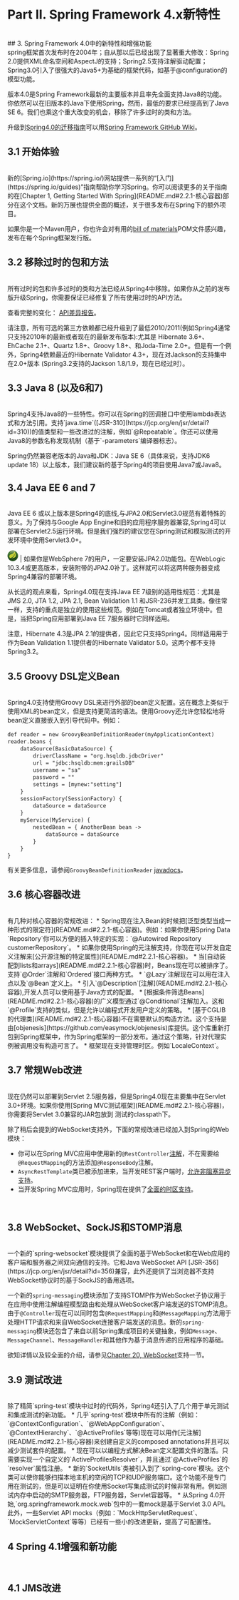 # Part II. Spring Framework 4.x新特性
<br/>
## 3. Spring Framework 4.0中的新特性和增强功能
<br/>
 spring框架首次发布时在2004年；自从那以后已经出现了显著重大修改：Spring 2.0提供XML命名空间和AspectJ的支持；Spring2.5支持注解驱动配置；Spring3.0引入了很强大的Java5+为基础的框架代码，如基于@configuration的模型功能。

版本4.0是Spring Framework最新的主要版本并且率先全面支持Java8的功能。你依然可以在旧版本的Java下使用Spring，然而，最低的要求已经提高到了Java SE 6。我们也乘这个重大改变的机会，移除了许多过时的类和方法。

升级到[Spring4.0的迁移指南](https://github.com/spring-projects/spring-framework/wiki/Migrating-from-earlier-versions-of-the-spring-framework)可以用[Spring Framework GitHub Wiki](https://github.com/spring-projects/spring-framework/wiki)。
<br/>

## 3.1 开始体验
<br/>
新的[Spring.io](https://spring.io/)网站提供一系列的“[入门](https://spring.io/guides)”指南帮助你学习Spring。你可以阅读更多的关于指南的在[Chapter 1, Getting Started With Spring](README.md#2.2.1-核心容器)部分在这个文档。新的万展也提供全面的概述，关于很多发布在Spring下的额外项目。

如果你是一个Maven用户，你也许会对有用的[bill of materials](README.md#2.2.1-核心容器)POM文件感兴趣，发布在每个Spring框架发行版。
<br/>

## 3.2 移除过时的包和方法
<br/>
所有过时的包和许多过时的类和方法已经从Spring4中移除。如果你从之前的发布版升级Spring，你需要保证已经修复了所有使用过时的API方法。

查看完整的变化： [API差异报告](http://docs.spring.io/spring-framework/docs/3.2.4.RELEASE_to_4.0.0.RELEASE/)。

请注意，所有可选的第三方依赖都已经升级到了最低2010/2011(例如Spring4通常只支持2010年的最新或者现在的最新发布版本):尤其是 Hibernate 3.6+、EhCache 2.1+、Quartz 1.8+、Groovy 1.8+、和Joda-Time 2.0+。但是有一个例外，Spring4依赖最近的Hibernate Validator 4.3+，现在对Jackson的支持集中在2.0+版本 (Spring3.2支持的Jackson 1.8/1.9，现在已经过时）。
<br/>

## 3.3 Java 8 (以及6和7)
<br/>
Spring4支持Java8的一些特性。你可以在Spring的回调接口中使用lambda表达式和方法引用。支持`java.time`([JSR-310](https://jcp.org/en/jsr/detail?id=310))的值类型和一些改进过的注解，例如`@Repeatable`。你还可以使用Java8的参数名称发现机制（基于`-parameters`编译器标志）。

Spring仍然兼容老版本的Java和JDK：Java SE 6（具体来说，支持JDK6 update 18）以上版本，我们建议新的基于Spring4的项目使用Java7或Java8。
<br/>

## 3.4 Java EE 6 and 7
<br/>
Java EE 6 或以上版本是Spring4的底线,与JPA2.0和Servlet3.0规范有着特殊的意义。为了保持与Google App Engine和旧的应用程序服务器兼容,Spring4可以部署在Servlet2.5运行环境。但是我们强烈的建议您在Spring测试和模拟测试的开发环境中使用Servlet3.0+。

![java](/assets/note1.png) | 如果你是WebSphere 7的用户，一定要安装JPA2.0功能包。在WebLogic 10.3.4或更高版本，安装附带的JPA2.0补丁。这样就可以将这两种服务器变成Spring4兼容的部署环境。

从长远的观点来看，Spring4.0现在支持Java EE 7级别的适用性规范：尤其是JMS 2.0, JTA 1.2, JPA 2.1, Bean Validation 1.1 和JSR-236并发工具类。像往常一样，支持的重点是独立的使用这些规范。例如在Tomcat或者独立环境中。但是，当把Spring应用部署到Java EE 7服务器时它同样适用。

注意，Hibernate 4.3是JPA 2.1的提供者，因此它只支持Spring4。同样适用用于作为Bean Validation 1.1提供者的Hibernate Validator 5.0。这两个都不支持Spring3.2。
<br/>

## 3.5 Groovy DSL定义Bean
<br/>
Spring4.0支持使用Groovy DSL来进行外部的bean定义配置。这在概念上类似于使用XML的bean定义，但是支持更简洁的语法。使用Groovy还允许您轻松地将bean定义直接嵌入到引导代码中。例如：

```
def reader = new GroovyBeanDefinitionReader(myApplicationContext)
reader.beans {
    dataSource(BasicDataSource) {
        driverClassName = "org.hsqldb.jdbcDriver"
        url = "jdbc:hsqldb:mem:grailsDB"
        username = "sa"
        password = ""
        settings = [mynew:"setting"]
    }
    sessionFactory(SessionFactory) {
        dataSource = dataSource
    }
    myService(MyService) {
        nestedBean = { AnotherBean bean ->
            dataSource = dataSource
        }
    }
}
```

有关更多信息，请参阅`GroovyBeanDefinitionReader` [javadocs](http://docs.spring.io/spring-framework/docs/4.3.7.RELEASE/javadoc-api/org/springframework/beans/factory/groovy/GroovyBeanDefinitionReader.html)。
<br/>

## 3.6 核心容器改进
<br/>
有几种对核心容器的常规改进：
* Spring现在注入Bean的时候把[泛型类型当成一种形式的限定符](README.md#2.2.1-核心容器)。例如：如果你使用Spring Data `Repository`你可以方便的插入特定的实现：`@Autowired Repository<Customer> customerRepository`。
* 如果你使用Spring的元注解支持，你现在可以开发自定义注解来[公开源注解的特定属性](README.md#2.2.1-核心容器)。
* 当[自动装配到lists和arrays](README.md#2.2.1-核心容器)时，Beans现在可以被排序了。支持`@Order`注解和`Ordered`接口两种方式。
* `@Lazy`注解现在可以用在注入点以及`@Bean`定义上。
* 引入`@Description`[注解](README.md#2.2.1-核心容器),开发人员可以使用基于Java方式的配置。
* [根据条件筛选Beans](README.md#2.2.1-核心容器)的广义模型通过`@Conditional`注解加入。这和`@Profile`支持的类似，但是允许以编程式开发用户定义的策略。
* [基于CGLIB的代理类](README.md#2.2.1-核心容器)不在需要默认的构造方法。这个支持是由[objenesis](https://github.com/easymock/objenesis)库提供。这个库重新打包到Spring框架中，作为Spring框架的一部分发布。通过这个策略，针对代理实例被调用没有构造可言了。
* 框架现在支持管理时区。例如`LocaleContext`。
<br/>

## 3.7 常规Web改进
<br/>
现在仍然可以部署到Servlet 2.5服务器，但是Spring4.0现在主要集中在Servlet 3.0+环境。如果你使用[Spring MVC测试框架](README.md#2.2.1-核心容器)，你需要将Servlet 3.0兼容的JAR包放到 测试的classpath下。

除了稍后会提到的WebSocket支持外，下面的常规改进已经加入到Spring的Web模块：

* 你可以在Spring MVC应用中使用新的`@RestController`[注解](README.md#2.2.1-核心容器)，不在需要给`@RequestMapping`的方法添加`@ResponseBody`注解。
* `AsyncRestTemplate`类已被添加进来，当开发REST客户端时，[允许非阻塞异步支持](README.md#2.2.1-核心容器)。
* 当开发Spring MVC应用时，Spring现在提供了[全面的时区支持](README.md#2.2.1-核心容器)。
<br/>

## 3.8 WebSocket、SockJS和STOMP消息
<br/>
一个新的`spring-websocket`模块提供了全面的基于WebSocket和在Web应用的客户端和服务器之间双向通信的支持。它和Java WebSocket API [JSR-356](https://jcp.org/en/jsr/detail?id=356)兼容，此外还提供了当浏览器不支持WebSocket协议时的基于SockJS的备用选项。

一个新的`spring-messaging`模块添加了支持STOMP作为WebSocket子协议用于在应用中使用注解编程模型路由和处理从WebSocket客户端发送的STOMP消息。由于`@Controller`现在可以同时包含`@RequestMapping`和`@MessageMapping`方法用于处理HTTP请求和来自WebSocket连接客户端发送的消息。新的`spring-messaging`模块还包含了来自以前Spring集成项目的关键抽象，例如`Message`、`MessageChannel`、`MessageHandler`和其他作为基于消息传递的应用程序的基础。

欲知详情以及较全面的介绍，请参见[Chapter 20, WebSocket](README.md#2.2.1-核心容器)支持一节。
<br/>

## 3.9 测试改进
<br/>
除了精简`spring-test`模块中过时的代码外，Spring4还引入了几个用于单元测试和集成测试的新功能。
* 几乎`spring-test`模块中所有的注解（例如：`@ContextConfiguration`、`@WebAppConfiguration`、`@ContextHierarchy`、`@ActiveProfiles`等等)现在可以用作[元注解](README.md#2.2.1-核心容器)来创建自定义的composed annotations并且可以减少测试套件的配置。
* 现在可以以编程方式解决Bean定义配置文件的激活。只需要实现一个自定义的`ActiveProfilesResolver`，并且通过`@ActiveProfiles`的`resolver`属性注册。
* 新的`SocketUtils`类被引入到了`spring-core`模块。这个类可以使你能够扫描本地主机的空闲的TCP和UDP服务端口。这个功能不是专门用在测试的，但是可以证明在你使用Socket写集成测试的时候非常有用。例如测试内存中启动的SMTP服务器，FTP服务器，Servlet容器等。
* 从Spring 4.0开始,`org.springframework.mock.web`包中的一套mock是基于Servlet 3.0 API。此外，一些Servlet API mocks（例如：`MockHttpServletRequest`、`MockServletContext`等等）已经有一些小的改进更新，提高了可配置性。
<br/>

## 4 Spring 4.1增强和新功能
<br/>

## 4.1 JMS改进
<br/>